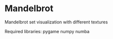 # Mandelbrot
 Mandelbrot set visualization with different textures

Required libraries:
  pygame
  numpy
  numba
